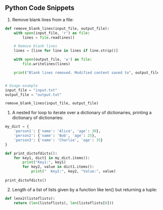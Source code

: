 ## Python Code Snippets

1. Remove blank lines from a file:

```python
def remove_blank_lines(input_file, output_file):
    with open(input_file, 'r') as file:
        lines = file.readlines()

    # Remove blank lines
    lines = [line for line in lines if line.strip()]

    with open(output_file, 'w') as file:
        file.writelines(lines)

    print("Blank lines removed. Modified content saved to", output_file)


# Usage example
input_file = "input.txt"
output_file = "output.txt"

remove_blank_lines(input_file, output_file)
```

1. A nested for loop to iterate over a dictionary of dictionaries, 
printing a dictionary of dictionaries:  

```python
my_dict = {
    'person1': {'name': 'Alice', 'age': 30},
    'person2': {'name': 'Bob', 'age': 25},
    'person3': {'name': 'Charlie', 'age': 35}
}

def print_dictofdicts():
	for key1, dict1 in my_dict.items():
		print("Key1:", key1)
		for key2, value in dict1.items():
			print("  Key2:", key2, "Value:", value)
            
print_dictofdicts()
```

2. Length of a list of lists given by a function like len() but returning a tuple: 

```python
def lenx2(listoflists):
    return (len(listoflists), len(listoflists[0])) 
```
